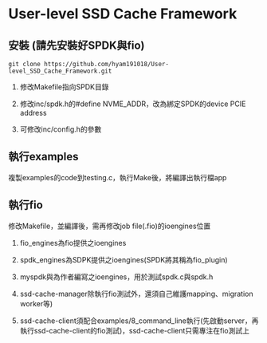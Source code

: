 # User-level SSD Cache Framework

## 安裝 (請先安裝好SPDK與fio)

```git clone https://github.com/hyam191018/User-level_SSD_Cache_Framework.git```

1. 修改Makefile指向SPDK目錄

2. 修改inc/spdk.h的#define NVME_ADDR，改為綁定SPDK的device PCIE address

3. 可修改inc/config.h的參數

## 執行examples

複製examples的code到testing.c，執行Make後，將編譯出執行檔app

## 執行fio

修改Makefile，並編譯後，需再修改job file(.fio)的ioengines位置

1. fio_engines為fio提供之ioengines

2. spdk_engines為SDPK提供之ioengines(SPDK將其稱為fio_plugin)

3. myspdk與為作者編寫之ioengines，用於測試spdk.c與spdk.h

4. ssd-cache-manager除執行fio測試外，還須自己維護mapping、migration worker等)

5. ssd-cache-client須配合examples/8_command_line執行(先啟動server，再執行ssd-cache-client的fio測試)，ssd-cache-client只需專注在fio測試上

